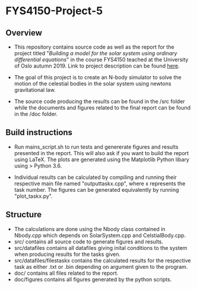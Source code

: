 # FYS4150-Project-5

## Overview

* This repository contains source code as well as the report for the project titled "*Building a model for the solar system using ordinary differential equations*" in the course FYS4150 teached at the University of Oslo autumn 2019. Link to project description can be found [here](http://compphysics.github.io/ComputationalPhysics/doc/Projects/2019/Project5/SolarSystem/html/SolarSystem.html). 

* The goal of this project is to create an N-body simulator to solve the motion of the celestial bodies in the solar system using newtons gravitational law.

* The source code producing the results can be found in the /src folder while the documents and figures related to the final report can be found in the /doc folder.

## Build instructions
* Run mains_script.sh to run tests and genererate figures and results presented in the report. This will also ask if you want to build the report using LaTeX. The plots are generated using the Matplotlib Python libary using > Python 3.6.

* Individual results can be calculated by compiling and running their respective main file named "outputtaskx.cpp", where x represents the task number. The figures can be generated equivalently by running "plot_taskx.py".

## Structure
* The calculations are done using the Nbody class contained in Nbody.cpp which depends on SolarSystem.cpp and CelstialBody.cpp.
* src/ contains all source code to generate figures and results.
* src/datafiles contains all datafiles giving inital conditions to the system when producing results for the tasks given.
* src/datafiles/filestaskx contains the calculated results for the respective task as either .txt or .bin depending on argument given to the program.
* doc/ contains all files related to the report.
* doc/figures contains all figures generated by the python scripts.
